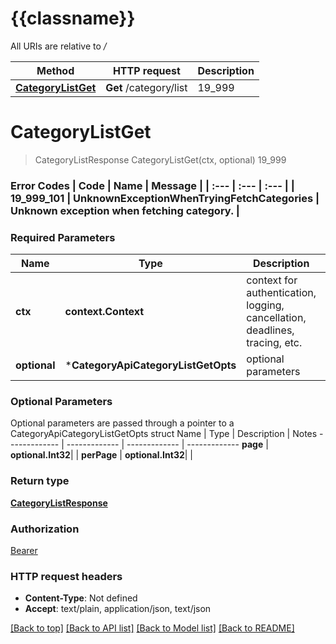 # {{classname}}

All URIs are relative to */*

Method | HTTP request | Description
------------- | ------------- | -------------
[**CategoryListGet**](CategoryApi.md#CategoryListGet) | **Get** /category/list | 19_999

# **CategoryListGet**
> CategoryListResponse CategoryListGet(ctx, optional)
19_999

### Error Codes  | Code | Name | Message |  | :--- | :--- | :--- |  | 19_999_101 | UnknownExceptionWhenTryingFetchCategories | Unknown exception when fetching category. |

### Required Parameters

Name | Type | Description  | Notes
------------- | ------------- | ------------- | -------------
 **ctx** | **context.Context** | context for authentication, logging, cancellation, deadlines, tracing, etc.
 **optional** | ***CategoryApiCategoryListGetOpts** | optional parameters | nil if no parameters

### Optional Parameters
Optional parameters are passed through a pointer to a CategoryApiCategoryListGetOpts struct
Name | Type | Description  | Notes
------------- | ------------- | ------------- | -------------
 **page** | **optional.Int32**|  | 
 **perPage** | **optional.Int32**|  | 

### Return type

[**CategoryListResponse**](CategoryListResponse.md)

### Authorization

[Bearer](../README.md#Bearer)

### HTTP request headers

 - **Content-Type**: Not defined
 - **Accept**: text/plain, application/json, text/json

[[Back to top]](#) [[Back to API list]](../README.md#documentation-for-api-endpoints) [[Back to Model list]](../README.md#documentation-for-models) [[Back to README]](../README.md)

